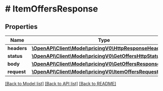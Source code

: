 # # ItemOffersResponse

## Properties

Name | Type | Description | Notes
------------ | ------------- | ------------- | -------------
**headers** | [**\OpenAPI\Client\Model\pricingV0\HttpResponseHeaders**](HttpResponseHeaders.md) |  | [optional]
**status** | [**\OpenAPI\Client\Model\pricingV0\GetOffersHttpStatusLine**](GetOffersHttpStatusLine.md) |  | [optional]
**body** | [**\OpenAPI\Client\Model\pricingV0\GetOffersResponse**](GetOffersResponse.md) |  |
**request** | [**\OpenAPI\Client\Model\pricingV0\ItemOffersRequestParams**](ItemOffersRequestParams.md) |  |

[[Back to Model list]](../../README.md#models) [[Back to API list]](../../README.md#endpoints) [[Back to README]](../../README.md)
